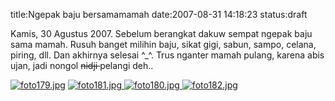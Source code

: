title:Ngepak baju bersamamamah
date:2007-08-31 14:18:23
status:draft

Kamis, 30 Agustus 2007. Sebelum berangkat dakuw sempat ngepak baju sama mamah. Rusuh banget milihin baju, sikat gigi, sabun, sampo, celana, piring, dll. Dan akhirnya selesai ^_^. Trus nganter mamah pulang, karena abis ujan, jadi nongol <strike>nidji </strike>pelangi deh..

<a href="http://kecebongsoft.files.wordpress.com/2007/08/foto179.jpg" title="foto179.jpg"> <img src="http://kecebongsoft.files.wordpress.com/2007/08/foto179.thumbnail.jpg" alt="foto179.jpg" /></a> <a href="http://kecebongsoft.files.wordpress.com/2007/08/foto181.jpg" title="foto181.jpg"> <img src="http://kecebongsoft.files.wordpress.com/2007/08/foto181.thumbnail.jpg" alt="foto181.jpg" /></a><a href="http://kecebongsoft.files.wordpress.com/2007/08/foto180.jpg" title="foto180.jpg"> <img src="http://kecebongsoft.files.wordpress.com/2007/08/foto180.thumbnail.jpg" alt="foto180.jpg" /></a><a href="http://kecebongsoft.files.wordpress.com/2007/08/foto182.jpg" title="foto182.jpg"> <img src="http://kecebongsoft.files.wordpress.com/2007/08/foto182.thumbnail.jpg" alt="foto182.jpg" /></a><a href="https://kecebongsoft.wordpress.com/wp-admin/upload.php?style=inline&amp;tab=browse-all&amp;action=&amp;ID=&amp;post_id=-1188569308&amp;paged" class="upload-tab-link" title="Browse All"> </a>